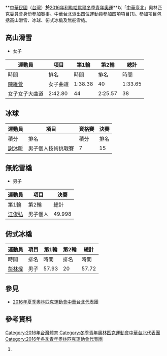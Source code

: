 **[中華民國](../Page/中華民國.md "wikilink")（[台灣](../Page/台灣.md "wikilink")）**於**[2016年利勒哈默爾冬季青年奧運](../Page/2016年冬季青年奧林匹克運動會.md "wikilink")**以「[中華臺北](../Page/中華臺北.md "wikilink")」奧林匹克委員會身份參加賽事。中華台北派出四位運動員參加四項項目\[1\]。參加項目包括高山滑雪、冰球、俯式冰橇及無舵雪橇。

## 高山滑雪

  - 女子

| 運動員                              | 項目      | 第1輪     | 第2輪     | 總計      |
| -------------------------------- | ------- | ------- | ------- | ------- |
| 時間                               | 排名      | 時間      | 排名      | 時間      |
| [陳維萱](../Page/陳維萱.md "wikilink") | 女子曲道    | 1:38.38 | 40      | 1:33.65 |
| 女子女子大曲道                          | 2:42.80 | 44      | 2:25.57 | 38      |

## 冰球

| 運動員                              | 項目        | 資格賽 | 決賽 |
| -------------------------------- | --------- | --- | -- |
| 積分                               | 排名        | 積分  | 排名 |
| [謝沐昕](../Page/謝沐昕.md "wikilink") | 男子個人技術挑戰賽 | 7   | 15 |

## 無舵雪橇

  - 男子

| 運動員                              | 項目   | 決賽     |
| -------------------------------- | ---- | ------ |
| 第1輪                              | 第2輪  | 總計     |
| [江俊弘](../Page/江俊弘.md "wikilink") | 男子個人 | 49.998 |

## 俯式冰橇

| 運動員                              | 項目 | 第1輪   | 第2輪 | 總計    |
| -------------------------------- | -- | ----- | --- | ----- |
| 時間                               | 排名 | 時間    | 排名  | 時間    |
| [彭林煒](../Page/彭林煒.md "wikilink") | 男子 | 57.93 | 20  | 57.72 |

## 參見

  - [2016年夏季奧林匹克運動會中華台北代表團](../Page/2016年夏季奧林匹克運動會中華台北代表團.md "wikilink")

## 參考資料

[Category:2016年台灣體育](https://zh.wikipedia.org/wiki/Category:2016年台灣體育 "wikilink")
[Category:冬季青年奧林匹克運動會中華台北代表團](https://zh.wikipedia.org/wiki/Category:冬季青年奧林匹克運動會中華台北代表團 "wikilink")
[Category:2016年冬季青年奧林匹克運動會代表團](https://zh.wikipedia.org/wiki/Category:2016年冬季青年奧林匹克運動會代表團 "wikilink")

1.